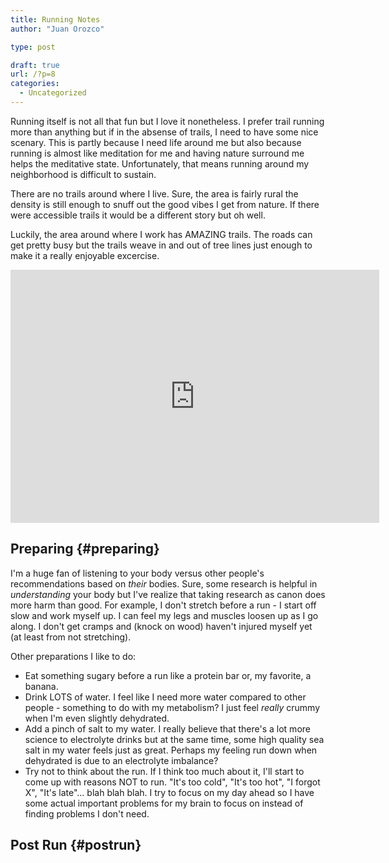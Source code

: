 ```yaml
---
title: Running Notes
author: "Juan Orozco"

type: post

draft: true
url: /?p=8
categories:
  - Uncategorized
---
```


Running itself is not all that fun but I love it nonetheless. I prefer trail running more than anything but if in the absense of trails, I need to have some nice scenary. This is partly because I need life around me but also because running is almost like meditation for me and having nature surround me helps the meditative state. Unfortunately, that means running around my neighborhood is difficult to sustain.

There are no trails around where I live. Sure, the area is fairly rural the density is still enough to snuff out the good vibes I get from nature. If there were accessible trails it would be a different story but oh well.

Luckily, the area around where I work has AMAZING trails. The roads can get pretty busy but the trails weave in and out of tree lines just enough to make it a really enjoyable excercise.

<iframe height='405' width='590' frameborder='0' allowtransparency='true' scrolling='no' src='https://www.strava.com/activities/1359904686/embed/82a99294dec91210f59b252d721399ce5efa6da4'></iframe>

## Preparing {#preparing}

I'm a huge fan of listening to your body versus other people's recommendations based on _their_ bodies. Sure, some research is helpful in _understanding_ your body but I've realize that taking research as canon does more harm than good. For example, I don't stretch before a run - I start off slow and work myself up. I can feel my legs and muscles loosen up as I go along. I don't get cramps and (knock on wood) haven't injured myself yet (at least from not stretching).

Other preparations I like to do:

- Eat something sugary before a run like a protein bar or, my favorite, a banana.
- Drink LOTS of water. I feel like I need more water compared to other people - something to do with my metabolism? I just feel _really_ crummy when I'm even slightly dehydrated.
- Add a pinch of salt to my water. I really believe that there's a lot more science to electrolyte drinks but at the same time, some high quality sea salt in my water feels just as great. Perhaps my feeling run down when dehydrated is due to an electrolyte imbalance?
- Try not to think about the run. If I think too much about it, I'll start to come up with reasons NOT to run. "It's too cold", "It's too hot", "I forgot X", "It's late"... blah blah blah. I try to focus on my day ahead so I have some actual important problems for my brain to focus on instead of finding problems I don't need.

## Post Run {#postrun}
